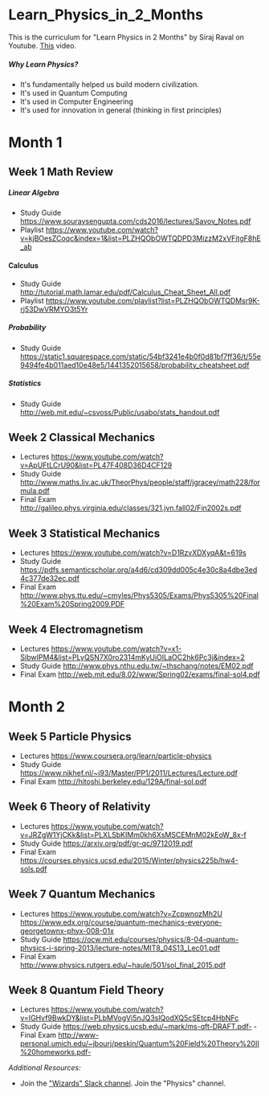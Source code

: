 # Learn_Physics_in_2_Months

This is the curriculum for "Learn Physics in 2 Months" by Siraj Raval on Youtube. [This](https://youtu.be/RGD6KQ6bRS8) video.

##### Why Learn Physics?
- It's fundamentally helped us build modern civilization. 
- It's used in Quantum Computing
- It's used in Computer Engineering
- It's used for innovation in general (thinking in first principles)

# Month 1

## Week 1 Math Review

##### Linear Algebra 
- Study Guide
https://www.souravsengupta.com/cds2016/lectures/Savov_Notes.pdf
- Playlist
https://www.youtube.com/watch?v=kjBOesZCoqc&index=1&list=PLZHQObOWTQDPD3MizzM2xVFitgF8hE_ab
#### Calculus 
- Study Guide
http://tutorial.math.lamar.edu/pdf/Calculus_Cheat_Sheet_All.pdf 
- Playlist
https://www.youtube.com/playlist?list=PLZHQObOWTQDMsr9K-rj53DwVRMYO3t5Yr
##### Probability 
- Study Guide
https://static1.squarespace.com/static/54bf3241e4b0f0d81bf7ff36/t/55e9494fe4b011aed10e48e5/1441352015658/probability_cheatsheet.pdf
##### Statistics 
- Study Guide
http://web.mit.edu/~csvoss/Public/usabo/stats_handout.pdf

## Week 2 Classical Mechanics
- Lectures
https://www.youtube.com/watch?v=ApUFtLCrU90&list=PL47F408D36D4CF129
- Study Guide
http://www.maths.liv.ac.uk/TheorPhys/people/staff/jgracey/math228/formula.pdf
- Final Exam 
http://galileo.phys.virginia.edu/classes/321.jvn.fall02/Fin2002s.pdf

## Week 3 Statistical Mechanics
- Lectures
 https://www.youtube.com/watch?v=D1RzvXDXyqA&t=619s
- Study Guide
https://pdfs.semanticscholar.org/a4d6/cd309dd005c4e30c8a4dbe3ed4c377de32ec.pdf
- Final Exam 
http://www.phys.ttu.edu/~cmyles/Phys5305/Exams/Phys5305%20Final%20Exam%20Spring2009.PDF 

## Week 4 Electromagnetism
- Lectures
https://www.youtube.com/watch?v=x1-SibwIPM4&list=PLyQSN7X0ro2314mKyUiOILaOC2hk6Pc3j&index=2
- Study Guide
http://www.phys.nthu.edu.tw/~thschang/notes/EM02.pdf
- Final Exam 
http://web.mit.edu/8.02/www/Spring02/exams/final-sol4.pdf

# Month 2 

## Week 5 Particle Physics
- Lectures
https://www.coursera.org/learn/particle-physics
- Study Guide
https://www.nikhef.nl/~i93/Master/PP1/2011/Lectures/Lecture.pdf 
- Final Exam 
http://hitoshi.berkeley.edu/129A/final-sol.pdf

## Week 6 Theory of Relativity
- Lectures
https://www.youtube.com/watch?v=JRZgW1YjCKk&list=PLXLSbKIMm0kh6XsMSCEMnM02kEoW_8x-f 
- Study Guide
https://arxiv.org/pdf/gr-qc/9712019.pdf 
- Final Exam 
https://courses.physics.ucsd.edu/2015/Winter/physics225b/hw4-sols.pdf 

## Week 7 Quantum Mechanics

- Lectures
https://www.youtube.com/watch?v=ZcpwnozMh2U
https://www.edx.org/course/quantum-mechanics-everyone-georgetownx-phyx-008-01x 
- Study Guide
https://ocw.mit.edu/courses/physics/8-04-quantum-physics-i-spring-2013/lecture-notes/MIT8_04S13_Lec01.pdf
- Final Exam 
http://www.physics.rutgers.edu/~haule/501/sol_final_2015.pdf 

## Week 8 Quantum Field Theory

- Lectures
https://www.youtube.com/watch?v=IGHvf9BwkDY&list=PLbMVogVj5nJQ3slQodXQ5cSEtcp4HbNFc 
- Study Guide
https://web.physics.ucsb.edu/~mark/ms-qft-DRAFT.pdf- 
-Final Exam 
http://www-personal.umich.edu/~jbourj/peskin/Quantum%20Field%20Theory%20II%20homeworks.pdf-



*Additional Resources:*   
- Join the ["Wizards" Slack channel](http://wizards.herokuapp.com/ "Herokuapp.com"). Join the "Physics" channel.
